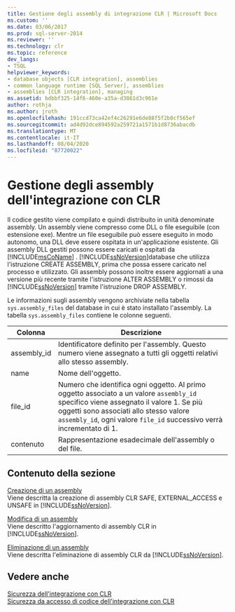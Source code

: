 ```yaml
---
title: Gestione degli assembly di integrazione CLR | Microsoft Docs
ms.custom: ''
ms.date: 03/06/2017
ms.prod: sql-server-2014
ms.reviewer: ''
ms.technology: clr
ms.topic: reference
dev_langs:
- TSQL
helpviewer_keywords:
- database objects [CLR integration], assemblies
- common language runtime [SQL Server], assemblies
- assemblies [CLR integration], managing
ms.assetid: bdbbf325-14f6-460e-a35a-d3861d3c961e
author: rothja
ms.author: jroth
ms.openlocfilehash: 191ccd73ca42ef4c26291e6de88f5f2b0cf565ef
ms.sourcegitcommit: ad4d92dce894592a259721a1571b1d8736abacdb
ms.translationtype: MT
ms.contentlocale: it-IT
ms.lasthandoff: 08/04/2020
ms.locfileid: "87720022"
---
```

# <a name="managing-clr-integration-assemblies"></a>Gestione degli assembly dell'integrazione con CLR
  Il codice gestito viene compilato e quindi distribuito in unità denominate assembly. Un assembly viene compresso come DLL o file eseguibile (con estensione exe). Mentre un file eseguibile può essere eseguito in modo autonomo, una DLL deve essere ospitata in un'applicazione esistente. Gli assembly DLL gestiti possono essere caricati e ospitati da [!INCLUDE[msCoName](../../../includes/ssnoversion-md.md)] . [!INCLUDE[ssNoVersion](../../../includes/ssnoversion-md.md)]database che utilizza l'istruzione CREATE ASSEMBLY, prima che possa essere caricato nel processo e utilizzato. Gli assembly possono inoltre essere aggiornati a una versione più recente tramite l'istruzione ALTER ASSEMBLY o rimossi da [!INCLUDE[ssNoVersion](../../../includes/ssnoversion-md.md)] tramite l'istruzione DROP ASSEMBLY.  
  
 Le informazioni sugli assembly vengono archiviate nella tabella `sys.assembly_files` del database in cui è stato installato l'assembly. La tabella `sys.assembly_files` contiene le colonne seguenti.  
  
|Colonna|Descrizione|  
|------------|-----------------|  
|assembly_id|Identificatore definito per l'assembly. Questo numero viene assegnato a tutti gli oggetti relativi allo stesso assembly.|  
|name|Nome dell'oggetto.|  
|file_id|Numero che identifica ogni oggetto. Al primo oggetto associato a un valore `assembly_id` specifico viene assegnato il valore 1. Se più oggetti sono associati allo stesso valore `assembly_id`, ogni valore `file_id` successivo verrà incrementato di 1.|  
|contenuto|Rappresentazione esadecimale dell'assembly o del file.|  
  
## <a name="in-this-section"></a>Contenuto della sezione  
 [Creazione di un assembly](creating-an-assembly.md)  
 Viene descritta la creazione di assembly CLR SAFE, EXTERNAL_ACCESS e UNSAFE in [!INCLUDE[ssNoVersion](../../../includes/ssnoversion-md.md)].  
  
 [Modifica di un assembly](altering-an-assembly.md)  
 Viene descritto l'aggiornamento di assembly CLR in [!INCLUDE[ssNoVersion](../../../includes/ssnoversion-md.md)].  
  
 [Eliminazione di un assembly](dropping-an-assembly.md)  
 Viene descritta l'eliminazione di assembly CLR da [!INCLUDE[ssNoVersion](../../../includes/ssnoversion-md.md)].  
  
## <a name="see-also"></a>Vedere anche  
 [Sicurezza dell'integrazione con CLR](../security/clr-integration-security.md)   
 [Sicurezza da accesso di codice dell'integrazione con CLR](../security/clr-integration-code-access-security.md)  
  
  
